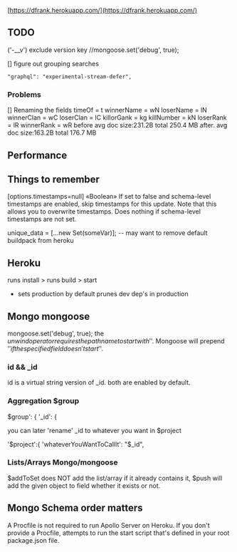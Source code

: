 
[https://dfrank.herokuapp.com/](https://dfrank.herokuapp.com/)


## TODO

('-__v') exclude version key
  //mongoose.set('debug', true);


[] figure out grouping searches

    "graphql": "experimental-stream-defer",


### Problems

[] Renaming the fields
timeOf = t
winnerName = wN
loserName = lN
winnerClan = wC
loserClan = lC
killorGank = kg
killNumber = kN
loserRank = lR
winnerRank = wR
before avg doc size:231.2B total 250.4 MB
after. avg doc size:163.2B total 176.7 MB


## Performance
  


## Things to remember

[options.timestamps=null] «Boolean» If set to false and schema-level timestamps are enabled, skip timestamps for this update. Note that this allows you to overwrite timestamps. Does nothing if schema-level timestamps are not set.

 unique_data = [...new Set(someVar)];
 -- may want to remove default buildpack from heroku

 ## Heroku
runs install > runs build > start
- sets production by default
prunes dev dep's in production

## Mongo mongoose
mongoose.set('debug', true);
the $unwind operator requires the path name to start with '$'. Mongoose will prepend '$' if the specified field doesn't start '$'.
### id && _id
id is a virtual string version of _id.
both are enabled by default.
### Aggregation $group
$group': {
  '_id': {

you can later 'rename' _id to whatever you want in $project

'$project':{
        'whateverYouWantToCallIt': "$_id",



### Lists/Arrays Mongo/mongoose
$addToSet does NOT add the list/array if it already contains it,
$push will add the given object to field whether it exists or not.

## Mongo Schema order matters

A Procfile is not required to run Apollo Server on Heroku. If you don't provide a Procfile, attempts to run the start script that's defined in your root package.json file.